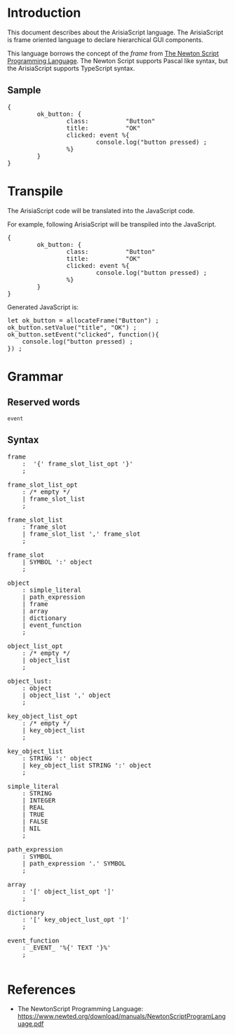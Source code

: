 # Introduction

This document describes about the ArisiaScript language.
The ArisiaScript is frame oriented language to declare hierarchical GUI components.

This language borrows the concept of the *frame* from [The Newton Script Programming Language](https://www.newted.org/download/manuals/NewtonScriptProgramLanguage.pdf). The Newton Script supports Pascal like syntax, but the ArisiaScript supports TypeScript syntax.

## Sample
<pre>
{
        ok_button: {
                class:          "Button"
                title:          "OK"
                clicked: event %{
                        console.log("button pressed) ;
                %}
        }
}
</pre>


# Transpile 

The ArisiaScript code will be translated into the JavaScript code.

For example, following ArisiaScript will be transpiled into the JavaScript.
<pre>
{
        ok_button: {
                class:          "Button"
                title:          "OK"
                clicked: event %{
                        console.log("button pressed) ;
                %}
        }
}
</pre>

Generated JavaScript is:
<pre>
let ok_button = allocateFrame("Button") ;
ok_button.setValue("title", "OK") ;
ok_button.setEvent("clicked", function(){
	console.log("button pressed) ;
}) ;
</pre>


# Grammar

## Reserved words
<code>event</code>

## Syntax

<pre>
frame
    :  '{' frame_slot_list_opt '}'
    ;

frame_slot_list_opt
    : /* empty */
    | frame_slot_list
    ;

frame_slot_list
    : frame_slot
    | frame_slot_list ',' frame_slot
    ;

frame_slot
    | SYMBOL ':' object
    ;

object
    : simple_literal
    | path_expression
    | frame
    | array
    | dictionary
    | event_function
    ;

object_list_opt
    : /* empty */
    | object_list
    ;

object_lust:
    : object
    | object_list ',' object
    ;

key_object_list_opt
    : /* empty */
    | key_object_list
    ;

key_object_list
    : STRING ':' object
    | key_object_list STRING ':' object
    ;

simple_literal
    : STRING
    | INTEGER
    | REAL
    | TRUE
    | FALSE
    | NIL
    ;

path_expression
    : SYMBOL
    | path_expression '.' SYMBOL
    ;

array
    : '[' object_list_opt ']'
    ;

dictionary
    : '[' key_object_lust_opt ']'
    ;

event_function
    : _EVENT_ '%{' TEXT '}%'
    ;

</pre>


# References

* The NewtonScript Programming Language: https://www.newted.org/download/manuals/NewtonScriptProgramLanguage.pdf




